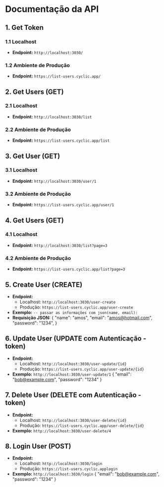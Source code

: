 # Documentação da API

## 1. Get Token

### 1.1 Localhost
- **Endpoint:** `http://localhost:3030/`

### 1.2 Ambiente de Produção
- **Endpoint:** `https://list-users.cyclic.app/`

## 2. Get Users (GET)

### 2.1 Localhost
- **Endpoint:** `http://localhost:3030/list`

### 2.2 Ambiente de Produção
- **Endpoint:** `https://list-users.cyclic.app/list`

## 3. Get User (GET)

### 3.1 Localhost
- **Endpoint:** `http://localhost:3030/user/1`

### 3.2 Ambiente de Produção
- **Endpoint:** `https://list-users.cyclic.app/user/1`

## 4. Get Users (GET)

### 4.1 Localhost
- **Endpoint:** `http://localhost:3030/list?page=3`

### 4.2 Ambiente de Produção
- **Endpoint:** `https://list-users.cyclic.app/list?page=3`

## 5. Create User (CREATE)

- **Endpoint:** 
  - Localhost: `http://localhost:3030/user-create`
  - Produção: `https://list-users.cyclic.app/user-create`
- **Exemplo:** `-- passar as informações com json(name, email):`          
- **Requisição JSON:**
  {
    "name": "amos",
    "email": "amos@hotmail.com",
    "password": "1234",
  }

## 6. Update User (UPDATE com Autenticação - token)

- **Endpoint:** 
  - Localhost: `http://localhost:3030/user-update/{id}`
  - Produção: `https://list-users.cyclic.app/user-update/{id}`
- **Exemplo:** `http://localhost:3030/user-update/1`
  {
    "email": "bob@example.com",
    "password": "1234"
  }

## 7. Delete User (DELETE com Autenticação - token)

- **Endpoint:** 
  - Localhost: `http://localhost:3030/user-delete/{id}`
  - Produção: `https://list-users.cyclic.app/user-delete/{id}`
- **Exemplo:** `http://localhost:3030/user-delete/4`

## 8. Login User (POST)

- **Endpoint:** 
  - Localhost: `http://localhost:3030/login`
  - Produção: `https://list-users.cyclic.applogin`
- **Exemplo:** `http://localhost:3030/login`
  {
    "email": "bob@example.com",
    "password": "1234"
  }